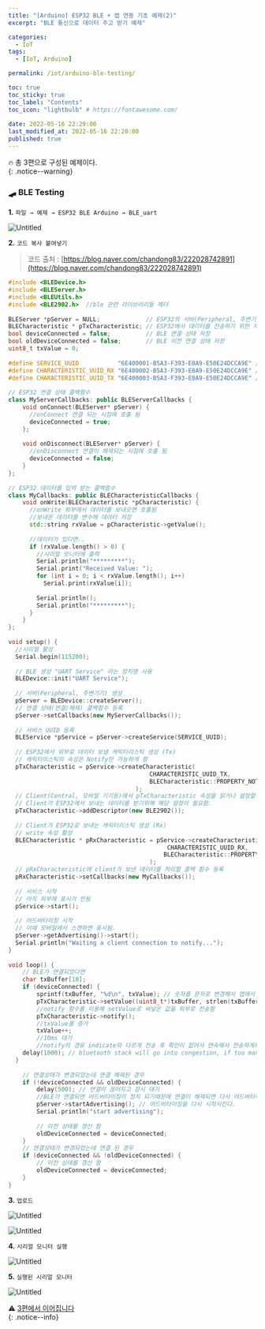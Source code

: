 ```yaml
---
title: "[Arduino] ESP32 BLE + 앱 연동 기초 예제(2)"
excerpt: "BLE 통신으로 데이터 주고 받기 예제"

categories:
  - IoT
tags:
  - [IoT, Arduino]

permalink: /iot/arduino-ble-testing/

toc: true
toc_sticky: true
toc_label: "Contents"
toc_icon: "lightbulb" # https://fontawesome.com/
 
date: 2022-05-16 22:20:00
last_modified_at: 2022-05-16 22:20:00
published: true
---
```


🔥 총 3편으로 구성된 예제이다.  
{: .notice--warning}

### 🛹 BLE Testing

**1.** `파일 → 예제 → ESP32 BLE Arduino → BLE_uart`  

![Untitled](/assets/images/post_img/arduino-ble-testing/Untitled.png)  
    
**2.** `코드 복사 붙여넣기`  

> 코드 출처 : [https://blog.naver.com/chandong83/222028742891](https://blog.naver.com/chandong83/222028742891)  
    
```cpp
#include <BLEDevice.h>
#include <BLEServer.h>
#include <BLEUtils.h> 
#include <BLE2902.h>  //ble 관련 라이브러리들 헤더
    
BLEServer *pServer = NULL;             // ESP32의 서버(Peripheral, 주변기기) 클래스
BLECharacteristic * pTxCharacteristic; // ESP32에서 데이터를 전송하기 위한 캐릭터리스틱
bool deviceConnected = false;          // BLE 연결 상태 저장
bool oldDeviceConnected = false;       // BLE 이전 연결 상태 저장
uint8_t txValue = 0;
    
#define SERVICE_UUID           "6E400001-B5A3-F393-E0A9-E50E24DCCA9E" // 서비스 UUID
#define CHARACTERISTIC_UUID_RX "6E400002-B5A3-F393-E0A9-E50E24DCCA9E" // ESP32가 데이터를 입력 받는 캐릭터리스틱 UUID (Rx)
#define CHARACTERISTIC_UUID_TX "6E400003-B5A3-F393-E0A9-E50E24DCCA9E" // ESP32에서 외부로 데이터 보낼 캐릭터리스틱 UUID (Tx)
    
// ESP32 연결 상태 콜백함수
class MyServerCallbacks: public BLEServerCallbacks {
    void onConnect(BLEServer* pServer) {
      //onConnect 연결 되는 시점에 호출 됨
      deviceConnected = true;
    };
    
    void onDisconnect(BLEServer* pServer) {
      //onDisconnect 연결이 해제되는 시점에 호출 됨
      deviceConnected = false;
    }
};
  
// ESP32 데이터를 입력 받는 콜백함수
class MyCallbacks: public BLECharacteristicCallbacks {  
    void onWrite(BLECharacteristic *pCharacteristic) {
      //onWrite 외부에서 데이터를 보내오면 호출됨 
      //보내온 데이터를 변수에 데이터 저장
      std::string rxValue = pCharacteristic->getValue();
      
      //데이터가 있다면..
      if (rxValue.length() > 0) {
        //시리얼 모니터에 출력
        Serial.println("*********");
        Serial.print("Received Value: ");
        for (int i = 0; i < rxValue.length(); i++)
          Serial.print(rxValue[i]);
    
        Serial.println();
        Serial.println("*********");
      }
    }
};
    
void setup() {
  //시리얼 활성
  Serial.begin(115200);
    
  // BLE 생성 "UART Service" 라는 장치명 사용
  BLEDevice::init("UART Service");
    
  // 서버(Peripheral, 주변기기) 생성
  pServer = BLEDevice::createServer();
  // 연결 상태(연결/해제) 콜백함수 등록
  pServer->setCallbacks(new MyServerCallbacks());
    
  // 서비스 UUID 등록 
  BLEService *pService = pServer->createService(SERVICE_UUID);
    
  // ESP32에서 외부로 데이터 보낼 캐릭터리스틱 생성 (Tx)
  // 캐릭터리스틱의 속성은 Notify만 가능하게 함
  pTxCharacteristic = pService->createCharacteristic(
										CHARACTERISTIC_UUID_TX,
										BLECharacteristic::PROPERTY_NOTIFY
									);
  // Client(Central, 모바일 기기등)에서 pTxCharacteristic 속성을 읽거나 설정할수 있게 UUID 2902를 등록
  // Client가 ESP32에서 보내는 데이터를 받기위해 해당 설정이 필요함.
  pTxCharacteristic->addDescriptor(new BLE2902());
    
  // Client가 ESP32로 보내는 캐릭터리스틱 생성 (Rx)
  // write 속성 활성
  BLECharacteristic * pRxCharacteristic = pService->createCharacteristic(
											 CHARACTERISTIC_UUID_RX,
											BLECharacteristic::PROPERTY_WRITE
										);
  // pRxCharacteristic에 client가 보낸 데이터를 처리할 콜백 함수 등록
  pRxCharacteristic->setCallbacks(new MyCallbacks());
    
  // 서비스 시작
  // 아직 외부에 표시가 안됨
  pService->start();
    
  // 어드버타이징 시작
  // 이떼 모바일에서 스캔하면 표시됨.
  pServer->getAdvertising()->start();
  Serial.println("Waiting a client connection to notify...");
}
    
void loop() {
    // BLE가 연결되었다면
    char txBuffer[10];
    if (deviceConnected) {
        sprintf(txBuffer, "%d\n", txValue); // 숫자를 문자로 변경해서 앱에서 보기 편하게 함
        pTxCharacteristic->setValue((uint8_t*)txBuffer, strlen(txBuffer));
        //notify 함수를 이용해 setValue로 써넣은 값을 외부로 전송함
        pTxCharacteristic->notify();
        //txValue를 증가
        txValue++;
        //10ms 대기
        //notify의 경유 indicate와 다르게 전송 후 확인이 없어서 연속해서 전송하게되면 Client가 데이터를 못 받을수 있다.
    delay(1000); // bluetooth stack will go into congestion, if too many packets are sent
  }
    
    // 연결상태가 변경되었는데 연결 해제된 경우
    if (!deviceConnected && oldDeviceConnected) {
        delay(500); // 연결이 끊어지고 잠시 대기
        //BLE가 연결되면 어드버타이징이 정지 되기때문에 연결이 해제되면 다시 어드버타이징을 시작시킨다.
        pServer->startAdvertising(); // 어드버타이징을 다시 시작시킨다.        
        Serial.println("start advertising");
    
        // 이전 상태를 갱신 함
        oldDeviceConnected = deviceConnected;
    }
    // 연결상태가 변경되었는데 연결 된 경우
    if (deviceConnected && !oldDeviceConnected) {
		// 이전 상태를 갱신 함
        oldDeviceConnected = deviceConnected;
    }
}
```  

**3.** `업로드`  

![Untitled](/assets/images/post_img/arduino-ble-testing/Untitled1.png)  
    
![Untitled](/assets/images/post_img/arduino-ble-testing/Untitled2.png)  

**4.** `시리얼 모니터 실행`  

![Untitled](/assets/images/post_img/arduino-ble-testing/Untitled3.png)  

**5.** `실행된 시리얼 모니터`  

![Untitled](/assets/images/post_img/arduino-ble-testing/Untitled4.png)  

⚠️ [3편에서 이어집니다](https://kdjun97.github.io/iot/arduino-ble-nrf-connect/)  
{: .notice--info} 